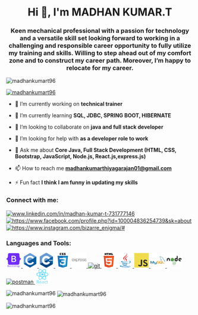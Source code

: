 <h1 align="center">Hi 👋, I'm MADHAN KUMAR.T</h1>
<h3 align="center">Keen mechanical professional with a passion for technology and a versatile skill set looking forward to working in a challenging and responsible career opportunity to fully utilize my training and skills. Willing to step ahead out of my comfort zone and to construct my career path. Moreover, I’m happy to relocate for my career.</h3>

<p align="left"> <img src="https://komarev.com/ghpvc/?username=madhankumart96&label=Profile%20views&color=0e75b6&style=flat" alt="madhankumart96" /> </p>

<p align="left"> <a href="https://github.com/ryo-ma/github-profile-trophy"><img src="https://github-profile-trophy.vercel.app/?username=madhankumart96" alt="madhankumart96" /></a> </p>

- 🔭 I’m currently working on **technical trainer**

- 🌱 I’m currently learning **SQL, JDBC, SPRING BOOT, HIBERNATE**

- 👯 I’m looking to collaborate on **java and full stack developer**

- 🤝 I’m looking for help with **as a developer role to work**

- 💬 Ask me about **Core Java, Full Stack Development (HTML, CSS, Bootstrap, JavaScript, Node.js, React.js,express.js)**

- 📫 How to reach me **madhankumarthiyagarajan01@gmail.com**

- ⚡ Fun fact **I think I am funny in updating my skills**

<h3 align="left">Connect with me:</h3>
<p align="left">
<a href="https://linkedin.com/in/www.linkedin.com/in/madhan-kumar-t-731777146" target="blank"><img align="center" src="https://raw.githubusercontent.com/rahuldkjain/github-profile-readme-generator/master/src/images/icons/Social/linked-in-alt.svg" alt="www.linkedin.com/in/madhan-kumar-t-731777146" height="30" width="40" /></a>
<a href="https://fb.com/https://www.facebook.com/profile.php?id=100004836254739&sk=about" target="blank"><img align="center" src="https://raw.githubusercontent.com/rahuldkjain/github-profile-readme-generator/master/src/images/icons/Social/facebook.svg" alt="https://www.facebook.com/profile.php?id=100004836254739&sk=about" height="30" width="40" /></a>
<a href="https://instagram.com/https://www.instagram.com/bizarre_enigma/#" target="blank"><img align="center" src="https://raw.githubusercontent.com/rahuldkjain/github-profile-readme-generator/master/src/images/icons/Social/instagram.svg" alt="https://www.instagram.com/bizarre_enigma/#" height="30" width="40" /></a>
</p>

<h3 align="left">Languages and Tools:</h3>
<p align="left"> <a href="https://getbootstrap.com" target="_blank" rel="noreferrer"> <img src="https://raw.githubusercontent.com/devicons/devicon/master/icons/bootstrap/bootstrap-plain-wordmark.svg" alt="bootstrap" width="40" height="40"/> </a> <a href="https://www.cprogramming.com/" target="_blank" rel="noreferrer"> <img src="https://raw.githubusercontent.com/devicons/devicon/master/icons/c/c-original.svg" alt="c" width="40" height="40"/> </a> <a href="https://www.w3schools.com/cpp/" target="_blank" rel="noreferrer"> <img src="https://raw.githubusercontent.com/devicons/devicon/master/icons/cplusplus/cplusplus-original.svg" alt="cplusplus" width="40" height="40"/> </a> <a href="https://www.w3schools.com/css/" target="_blank" rel="noreferrer"> <img src="https://raw.githubusercontent.com/devicons/devicon/master/icons/css3/css3-original-wordmark.svg" alt="css3" width="40" height="40"/> </a> <a href="https://expressjs.com" target="_blank" rel="noreferrer"> <img src="https://raw.githubusercontent.com/devicons/devicon/master/icons/express/express-original-wordmark.svg" alt="express" width="40" height="40"/> </a> <a href="https://git-scm.com/" target="_blank" rel="noreferrer"> <img src="https://www.vectorlogo.zone/logos/git-scm/git-scm-icon.svg" alt="git" width="40" height="40"/> </a> <a href="https://www.w3.org/html/" target="_blank" rel="noreferrer"> <img src="https://raw.githubusercontent.com/devicons/devicon/master/icons/html5/html5-original-wordmark.svg" alt="html5" width="40" height="40"/> </a> <a href="https://www.java.com" target="_blank" rel="noreferrer"> <img src="https://raw.githubusercontent.com/devicons/devicon/master/icons/java/java-original.svg" alt="java" width="40" height="40"/> </a> <a href="https://developer.mozilla.org/en-US/docs/Web/JavaScript" target="_blank" rel="noreferrer"> <img src="https://raw.githubusercontent.com/devicons/devicon/master/icons/javascript/javascript-original.svg" alt="javascript" width="40" height="40"/> </a> <a href="https://www.mysql.com/" target="_blank" rel="noreferrer"> <img src="https://raw.githubusercontent.com/devicons/devicon/master/icons/mysql/mysql-original-wordmark.svg" alt="mysql" width="40" height="40"/> </a> <a href="https://nodejs.org" target="_blank" rel="noreferrer"> <img src="https://raw.githubusercontent.com/devicons/devicon/master/icons/nodejs/nodejs-original-wordmark.svg" alt="nodejs" width="40" height="40"/> </a> <a href="https://postman.com" target="_blank" rel="noreferrer"> <img src="https://www.vectorlogo.zone/logos/getpostman/getpostman-icon.svg" alt="postman" width="40" height="40"/> </a> <a href="https://reactjs.org/" target="_blank" rel="noreferrer"> <img src="https://raw.githubusercontent.com/devicons/devicon/master/icons/react/react-original-wordmark.svg" alt="react" width="40" height="40"/> </a> </p>

<p><img align="left" src="https://github-readme-stats.vercel.app/api/top-langs?username=madhankumart96&show_icons=true&locale=en&layout=compact" alt="madhankumart96" /></p>

<p>&nbsp;<img align="center" src="https://github-readme-stats.vercel.app/api?username=madhankumart96&show_icons=true&locale=en" alt="madhankumart96" /></p>

<p><img align="center" src="https://github-readme-streak-stats.herokuapp.com/?user=madhankumart96&" alt="madhankumart96" /></p>


<!---
MadhankumarT96/MadhankumarT96 is a ✨ special ✨ repository because its `README.md` (this file) appears on your GitHub profile.
You can click the Preview link to take a look at your changes.
--->
